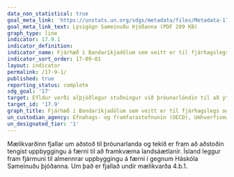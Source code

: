 ```yaml
---
data_non_statistical: true
goal_meta_link: 'https://unstats.un.org/sdgs/metadata/files/Metadata-17-09-01.pdf '
goal_meta_link_text: Lýsigögn Sameinuðu Þjóðanna (PDF 209 KB)
graph_type: line
indicator: 17.9.1
indicator_definition: 
indicator_name: Fjárhæð í Bandaríkjadölum sem veitt er til fjárhagslegs og tæknilegs stuðnings við þróunarlönd (m.a. með samstarfi milli svæða í norðri og suðri, innan suðursvæða og með þríhliða samstarfi).
indicator_sort_order: 17-09-01
layout: indicator
permalink: /17-9-1/
published: true
reporting_status: complete
sdg_goal: '17'
target: Efldur verði alþjóðlegur stuðningur við þróunarlöndin til að ýta úr vör skilvirkri og hnitmiðaðri uppbyggingu með hliðsjón af landsáætlunum sem fela í sér sjálfbær þróunarmarkmið, þ.m.t. samstarf milli svæða í norðri og suðri, innan suðursvæða og þríhliða samstarf.
target_id: '17.9'
graph_title: Fjárhæð í Bandaríkjadölum sem veitt er til fjárhagslegs og tæknilegs stuðnings við þróunarlönd (m.a. með samstarfi milli svæða í norðri og suðri, innan suðursvæða og með þríhliða samstarfi).
un_custodian_agency: Efnahags- og framfarastofnunin (OECD), Umhverfismálasjóður Sameinuðu Þjóðanna (UNEP), Alþjoðabankinn (WB)
un_designated_tier: '1'
---
```


Mælikvarðinn fjallar um aðstoð til þróunarlanda og tekið er fram að aðstoðin tengist uppbyggingu á færni til að framkvæma landsáætlanir. Ísland leggur fram fjármuni til almennrar uppbyggingu á færni í gegnum Háskóla Sameinuðu þjóðanna. Um það er fjallað undir mælikvarða 4.b.1.
